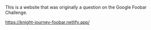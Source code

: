 This is a website that was originally a question on the Google Foobar Challenge. 

https://knight-journey-foobar.netlify.app/
